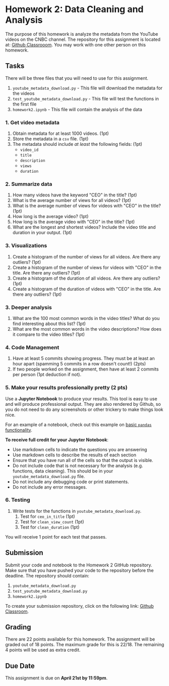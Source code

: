 # Homework 2: Data Cleaning and Analysis

The purpose of this homework is analyze the metadata
from the YouTube videos on the CNBC channel. The repository
for this assignment is located at:
[Github Classrooom](https://classroom.github.com/a/x-3aL8Jp).
You may work with one other person on this homework.

## Tasks

There will be three files that you will need to use for this assignment.

1. `youtube_metadata_download.py` - This file will download the metadata for the videos
2. `test_youtube_metadata_download.py` - This file will test the functions in the first file
3. `homework2.ipynb` - This file will contain the analysis of the data

### 1. Get video metadata

1. Obtain metadata for at least 1000 videos. (1pt)
2. Store the metadata in a `csv` file. (1pt)
3. The metadata should include *at least* the following fields: (1pt)
   - `video_id`
   - `title`
   - `description`
   - `views`
   - `duration`

### 2. Summarize data

1. How many videos have the keyword "CEO" in the title? (1pt)
2. What is the average number of views for all videos? (1pt)
3. What is the average number of views for videos with "CEO" in the title? (1pt)
4. How long is the average video? (1pt)
5. How long is the average video with "CEO" in the title? (1pt)
6. What are the longest and shortest videos? Include the video title and duration in your output. (1pt)

### 3. Visualizations

1. Create a histogram of the number of views for all videos. Are there any outliers? (1pt)
2. Create a histogram of the number of views for videos with "CEO" in the title. Are there any outliers? (1pt)
3. Create a histogram of the duration of all videos. Are there any outliers? (1pt)
4. Create a histogram of the duration of videos with "CEO" in the title. Are there any outliers? (1pt)

### 3. Deeper analysis

1. What are the 100 most common words in the video titles? What do you find interesting about this list? (1pt)
2. What are the most common words in the video descriptions? How does it compare to the video titles? (1pt)

### 4. Code Management

1. Have at least 5 commits showing progress. They must be at least an hour apart (spamming 5 commits
   in a row doesn't count!) (2pts)
2. If two people worked on the assignment, then have at least 2 commits per person
  (1pt deduction if not).

### 5. Make your results professionally pretty (2 pts)

Use a **Jupyter Notebook** to produce your results. This tool is
easy to use and will produce professional output. They are also
rendered by Github, so you do not need to do any screenshots
or other trickery to make things look nice.

For an example of a notebook, check out this example on
[basic `pandas` functionality](https://github.com/jakevdp/PythonDataScienceHandbook/blob/master/notebooks/03.03-Operations-in-Pandas.ipynb).

**To receive full credit for your Jupyter Notebook**:

- Use markdown cells to indicate the questions you are answering
- Use markdown cells to describe the results of each section
- Ensure that you have run all of the cells so that the output is visible.
- Do not include code that is not necessary for the analysis (e.g. functions, data cleaning).
  This should be in your `youtube_metadata_download.py` file.
- Do not include any debugging code or print statements.
- Do not include any error messages.

### 6. Testing

1. Write tests for the functions in `youtube_metadata_download.py`.
    1. Test for `ceo_in_title` (1pt)
    2. Test for `clean_view_count` (1pt)
    3. Test for `clean_duration` (1pt)

You will receive 1 point for each test that passes.

## Submission

Submit your code and notebook to the Homework 2 GitHub repository. Make sure that you have
pushed your code to the repository before the deadline. The repository should contain:

1. `youtube_metadata_download.py`
2. `test_youtube_metadata_download.py`
3. `homework2.ipynb`

To create your submission repository, click on the following link:
[Github Classroom](https://classroom.github.com/a/x-3aL8Jp).

## Grading

There are 22 points available for this homework. The assignment
will be graded out of 18 points. The maximum grade for this
is 22/18. The remaining 4 points will be used as extra credit.

## Due Date

This assignment is due on **April 21st by 11:59pm**.
